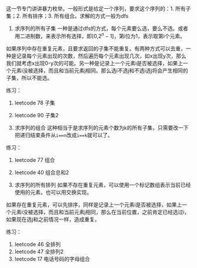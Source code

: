 这一节专门讲讲暴力枚举。一般形式是给定一个序列，要求这个序列的：1. 所有子集；2. 所有排序；3. 所有组合。求解的方式一般为dfs

1. 求序列的所有子集
一种是通过dfs的方式，每个元素要么选，要么不选。或者用二进制数，来表示所有选择，即[0,$2^n-1$]，第i位为1，表示取第i个元素。

如果序列中存在重复元素，且要求返回的子集不能重复。有两种方式可以去重，一种是记录每个元素出现的次数，然后遍历每个元素出现几次，如x出现y次，那么我们就考虑x出现0-y次的可能。另一种是记录上一个元素i是否被选择，如果上一个元素i没被选择，而且和当前元素j相同。那么选i不选j和不选i选j将会产生相同的子集，所以不能选。

练习：
1. leetcode 78 子集
2. leetcode 90 子集2

2. 求序列的组合
这种相当于是求序列的元素个数为k的所有子集，只需要改一下把递归结束条件从`i==n`改成`i==k`就可以了。

练习：
1. leetcode 77 组合
2. leetcode 40 组合总和2


3. 求序列的所有排列
如果不存在重复元素，可以使用一个标记数组表示当前已经使用的元素，也可以用交换实现。

如果存在重复元素，可以先排序，同样是记录上一个元素i是否被选择，如果上一个元素i没被选择，而且和当前元素j相同，那么在当前位置，之前肯定已经选过i，如果现在选j和之前情况一样，造成重复。

练习：
1. leetcode 46 全排列
2. leetcode 47 全排列2
3. leetcode 17 电话号码的字母组合